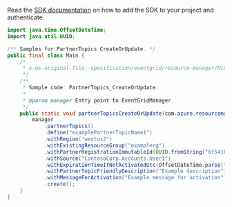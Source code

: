 Read the [SDK documentation](https://github.com/Azure/azure-sdk-for-java/blob/azure-resourcemanager-eventgrid_1.2.0-beta.2/sdk/eventgrid/azure-resourcemanager-eventgrid/README.md) on how to add the SDK to your project and authenticate.

```java
import java.time.OffsetDateTime;
import java.util.UUID;

/** Samples for PartnerTopics CreateOrUpdate. */
public final class Main {
    /*
     * x-ms-original-file: specification/eventgrid/resource-manager/Microsoft.EventGrid/preview/2021-10-15-preview/examples/PartnerTopics_CreateOrUpdate.json
     */
    /**
     * Sample code: PartnerTopics_CreateOrUpdate.
     *
     * @param manager Entry point to EventGridManager.
     */
    public static void partnerTopicsCreateOrUpdate(com.azure.resourcemanager.eventgrid.EventGridManager manager) {
        manager
            .partnerTopics()
            .define("examplePartnerTopicName1")
            .withRegion("westus2")
            .withExistingResourceGroup("examplerg")
            .withPartnerRegistrationImmutableId(UUID.fromString("6f541064-031d-4cc8-9ec3-a3b4fc0f7185"))
            .withSource("ContosoCorp.Accounts.User1")
            .withExpirationTimeIfNotActivatedUtc(OffsetDateTime.parse("2022-03-23T23:06:13.109Z"))
            .withPartnerTopicFriendlyDescription("Example description")
            .withMessageForActivation("Example message for activation")
            .create();
    }
}
```
